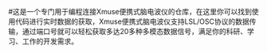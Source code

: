 #这是一个专门用于编程连接Xmuse便携式脑电波仪的仓库，在这里你可以找到使用代码进行实时数据的获取，Xmuse便携式脑电波仪支持LSL/OSC协议的数据传输，通过端口号就可以轻松获取多达20多种多模态数据信号，满足你的科研、学习、工作的开发需求。
